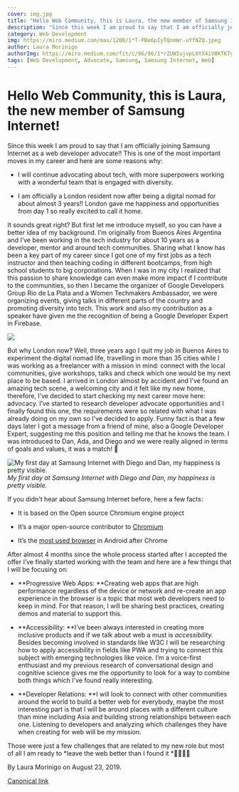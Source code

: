 ```yaml
---
cover: img.jpg
title: "Hello Web Community, this is Laura, the new member of Samsung Internet!"
description: "Since this week I am proud to say that I am officially joining Samsung Internet as a web developer advocate!! This is one of the most important moves in my career and here are some reasons why:"
category: Web Development
img: https://miro.medium.com/max/1200/1*T-PBo6pIyTQnmWr-uYfNZQ.jpeg
author: Laura Morinigo
authorImg: https://miro.medium.com/fit/c/96/96/1*rZUWIujvpL0YX4iV8KTKTg.jpeg
tags: [Web Development, Advocate, Samsung, Samsung Internet, Web]
---
```


# Hello Web Community, this is Laura, the new member of Samsung Internet!

Since this week I am proud to say that I am officially joining Samsung Internet as a web developer advocate!! This is one of the most important moves in my career and here are some reasons why:

* I will continue advocating about tech, with more superpowers working with a wonderful team that is engaged with diversity.

* I am officially a London resident now after being a digital nomad for about almost 3 years!! London gave me happiness and opportunities from day 1 so really excited to call it home.

It sounds great right? But first let me introduce myself, so you can have a better idea of my background. I’m originally from Buenos Aires Argentina and I’ve been working in the tech industry for about 10 years as a developer, mentor and around tech communities. Sharing what I know has been a key part of my career since I got one of my first jobs as a tech instructor and then teaching coding in different bootcamps, from high school students to big corporations. When I was in my city I realized that this passion to share knowledge can even make more impact if I contribute to the communities, so then I became the organizer of Google Developers Group Rio de La Plata and a Women Techmakers Ambassador, we were organizing events, giving talks in different parts of the country and promoting diversity into tech. This work and also my contribution as a speaker have given me the recognition of being a Google Developer Expert in Firebase.

![](https://cdn-images-1.medium.com/max/8512/1*T-PBo6pIyTQnmWr-uYfNZQ.jpeg)

But why London now? Well, three years ago I quit my job in Buenos Aires to experiment the digital nomad life, travelling in more than 35 cities while I was working as a freelancer with a mission in mind: connect with the local communities, give workshops, talks and check which one would be my next place to be based. I arrived in London almost by accident and I’ve found an amazing tech scene, a welcoming city and it felt like my new home, therefore, I’ve decided to start checking my next career move here: advocacy. I’ve started to research developer advocate opportunities and I finally found this one, the requirements were so related with what I was already doing on my own so I’ve decided to apply. Funny fact is that a few days later I got a message from a friend of mine, also a Google Developer Expert, suggesting me this position and telling me that he knows the team. I was introduced to Dan, Ada, and Diego and we were really aligned in terms of goals and values, it was a match! 🤝

![My first day at Samsung Internet with Diego and Dan, my happiness is pretty visible.](https://cdn-images-1.medium.com/max/6432/1*zs-eWH9R_ZD3EAzAek44Kg.jpeg)*My first day at Samsung Internet with Diego and Dan, my happiness is pretty visible.*

If you didn't hear about Samsung Internet before, here a few facts:

* It is based on the Open source Chromium engine project

* It’s a major open-source contributor to [Chromium](https://github.com/SamsungInternet/Chromium)

* It’s the [most used browser](https://gs.statcounter.com/browser-market-share/mobile/worldwide/#monthly-201807-201907) in Android after Chrome

After almost 4 months since the whole process started after I accepted the offer I’ve finally started working with the team and here are a few things that I will be focusing on:

* **Progressive Web Apps: **Creating web apps that are high performance regardless of the device or network and re-create an app experience in the browser is a topic that most web developers need to keep in mind. For that reason, I will be sharing best practices, creating demos and material to support this.

* **Accessibility: **I’ve been always interested in creating more inclusive products and if we talk about web a must is *accessibility.* Besides becoming involved in standards like W3C I will be researching how to apply accessibility in fields like PWA and trying to connect this subject with emerging technologies like voice. I’m a voice-first enthusiast and my previous research of conversational design and cognitive science gives me the opportunity to look for a way to combine both things which I’ve found really interesting.

* **Developer Relations: **I will look to connect with other communities around the world to build a better web for everybody, maybe the most interesting part is that I will be around places with a different culture than mine including Asia and building strong relationships between each one. Listening to developers and analyzing which challenges they have when creating for web will be my mission.

Those were just a few challenges that are related to my new role but most of all I am ready to *leave the web better than I found it *👩🏽‍💻🌟



By Laura Morinigo on August 23, 2019.

[Canonical link](https://medium.com/samsung-internet-dev/hello-web-community-this-is-laura-the-new-member-of-samsung-internet-eec46d924594)
